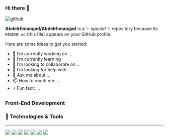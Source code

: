 ### Hi there 👋
 
 
 ![github](https://img.shields.io/badge/GitHub-000000?style=for-the-badge&logo=GitHub&logoColor=white)

 
**Abdelrhmangad/Abdelrhmangad** is a ✨ _special_ ✨ repository because its `README.md` (this file) appears on your GitHub profile.

Here are some ideas to get you started:

- 🔭 I’m currently working on ...
- 🌱 I’m currently learning 
- 👯 I’m looking to collaborate on ...
- 🤔 I’m looking for help with ...
- 💬 Ask me about ...
- 📫 How to reach me: ...
- ⚡ Fun fact: ...

### Front-End Development
<!-- 
![next](https://img.shields.io/badge/Next-000000?style=for-the-badge&logo=nextdotjs&logoColor=FFFFFF)
![react](https://img.shields.io/badge/React-20232A?style=for-the-badge&logo=react&logoColor=61DAFB)
![redux](https://img.shields.io/badge/Redux-593D88?style=for-the-badge&logo=redux&logoColor=white)
![react-router](https://img.shields.io/badge/React_Router-CA4245?style=for-the-badge&logo=react-router&logoColor=white)
![material-ui](https://img.shields.io/badge/Material_UI-0081CB?style=for-the-badge&logo=material-ui&logoColor=white)
![graphql](https://img.shields.io/badge/GraphQL-E434AA?style=for-the-badge&logo=graphql&logoColor=white)
![graphql](https://img.shields.io/badge/Three.js-000000?style=for-the-badge&logo=three.js&logoColor=white)
![html](https://img.shields.io/badge/HTML5-E34F26?style=for-the-badge&logo=html5&logoColor=white)
![css](https://img.shields.io/badge/CSS3-1572B6?style=for-the-badge&logo=css3&logoColor=white)
![sass](https://img.shields.io/badge/SASS-CC6699?style=for-the-badge&logo=sass&logoColor=white)
![bootstrap](https://img.shields.io/badge/Bootstrap-563D7C?style=for-the-badge&logo=bootstrap&logoColor=white)
![jquery](https://img.shields.io/badge/jQuery-0769AD?style=for-the-badge&logo=jquery&logoColor=white) -->

### 🔧 Technologies & Tools

  ---

![](https://img.shields.io/badge/Editor-Visual_Studio_Code-informational?style=flat&logo=visual-studio-code&logoColor=white&labelColor=8e44ad&color=f1c40f)
![](https://img.shields.io/badge/Code-HTML5-informational?style=flat&logo=html5&logoColor=white&labelColor=8e44ad&color=adbac7)
![](https://img.shields.io/badge/Code-Sass-informational?style=flat&logo=sass&logoColor=white&labelColor=8e44ad&color=adbac7)
![](https://img.shields.io/badge/Code-JavaScript-informational?style=flat&logo=javascript&logoColor=white&labelColor=8e44ad&color=f1c40f)
![](https://img.shields.io/badge/Code-Typescript-informational?style=flat&logo=typescript&logoColor=white&labelColor=8e44ad&color=adbac7)
![](https://img.shields.io/badge/Code-React-informational?style=flat&logo=react&logoColor=white&labelColor=8e44ad&color=adbac7)
![](https://img.shields.io/badge/Cloud-Heroku-informational?style=flat&logo=heroku&logoColor=white&labelColor=8e44ad&color=adbac7)
